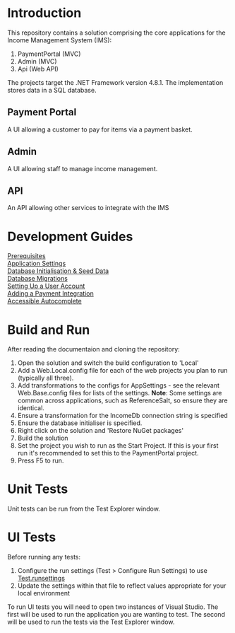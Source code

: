 # Introduction 
This repository contains a solution comprising the core applications for the Income Management System (IMS):

1. PaymentPortal (MVC)
2. Admin (MVC)
3. Api (Web API)

The projects target the .NET Framework version 4.8.1.
The implementation stores data in a SQL database.

## Payment Portal
A UI allowing a customer to pay for items via a payment basket.

## Admin
A UI allowing staff to manage income management.

## API
An API allowing other services to integrate with the IMS

# Development Guides

[Prerequisites](/docs/prerequisites.md)  
[Application Settings](/docs/application-settings.md)  
[Database Initialisation & Seed Data](/docs/database-initialisation-and-seed-data.md)  
[Database Migrations](/docs/database-migrations.md)  
[Setting Up a User Account](/docs/setting-up-a-user-account.md)  
[Adding a Payment Integration](/docs/adding-a-payment-integration.md)  
[Accessible Autocomplete](/docs/accessible-autocomplete.md)  

# Build and Run

After reading the documentaion and cloning the repository:

1. Open the solution and switch the build configuration to 'Local'
2. Add a Web.Local.config file for each of the web projects you plan to run (typically all three). 
3. Add transformations to the configs for AppSettings - see the relevant Web.Base.config files for lists of the settings.
**Note**: Some settings are common across applications, such as ReferenceSalt, so ensure they are identical.</i>
4. Ensure a transformation for the IncomeDb connection string is specified
5. Ensure the database initialiser is specified.
5. Right click on the solution and 'Restore NuGet packages'
6. Build the solution 
7. Set the project you wish to run as the Start Project. If this is your first run it's recommended to set this to the PaymentPortal project.
8. Press F5 to run. 

# Unit Tests
Unit tests can be run from the Test Explorer window.

# UI Tests
Before running any tests:
1. Configure the run settings (Test > Configure Run Settings) to use [Test.runsettings](/Test.runsettings)
2. Update the settings within that file to reflect values appropriate for your local environment

To run UI tests you will need to open two instances of Visual Studio.
The first will be used to run the application you are wanting to test. 
The second will be used to run the tests via the Test Explorer window.